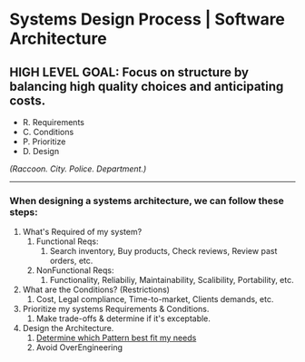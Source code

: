 # Systems Design Process | Software Architecture

## HIGH LEVEL GOAL: Focus on structure by balancing high quality choices and anticipating costs. 



- R. Requirements
- C. Conditions
- P. Prioritize
- D. Design

_(Raccoon. City. Police. Department.)_

--- 

### When designing a systems architecture, we can follow these steps:

1. What's Required of my system?
   1. Functional Reqs:
      1. Search inventory, Buy products, Check reviews, Review past orders, etc.
   2. NonFunctional Reqs:
      1. Functionality, Reliabiliy, Maintainability, Scalibility, Portability, etc.
2. What are the Conditions? (Restrictions)
   1. Cost, Legal compliance, Time-to-market, Clients demands, etc.
3. Prioritize my systems Requirements & Conditions.
   1. Make trade-offs & determine if it's exceptable.
4. Design the Architecture.
   1. [Determine which Pattern best fit my needs](https://get.oreilly.com/rs/107-FMS-070/images/Software-Architecture-Patterns.pdf)
   2. Avoid OverEngineering
